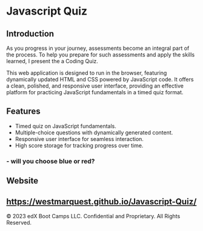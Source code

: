 # Javascript Quiz

## Introduction

As you progress in your journey, assessments become an integral part of the process. To help you prepare for such assessments and apply the skills learned, I present the a Coding Quiz.

This web application is designed to run in the browser, featuring dynamically updated HTML and CSS powered by JavaScript code. It offers a clean, polished, and responsive user interface, providing an effective platform for practicing JavaScript fundamentals in a timed quiz format. 

## Features

- Timed quiz on JavaScript fundamentals.
- Multiple-choice questions with dynamically generated content.
- Responsive user interface for seamless interaction.
- High score storage for tracking progress over time.

### - will you choose blue or red?

## Website

https://westmarquest.github.io/Javascript-Quiz/
---

© 2023 edX Boot Camps LLC. Confidential and Proprietary. All Rights Reserved.
